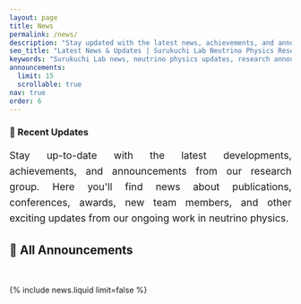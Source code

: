 ```yaml
---
layout: page
title: News
permalink: /news/
description: "Stay updated with the latest news, achievements, and announcements from Surukuchi Lab. Follow our research breakthroughs, student accomplishments, conference presentations, awards, and collaborative milestones in neutrino physics research."
seo_title: "Latest News & Updates | Surukuchi Lab Neutrino Physics Research"
keywords: "Surukuchi Lab news, neutrino physics updates, research announcements, student achievements, conference news, physics awards, University of Pittsburgh physics news, CUORE CUPID PROSPECT updates"
announcements:
  limit: 15
  scrollable: true
nav: true
order: 6
---
```


<div class="news-intro">
  <div class="news-summary">
    <h3 style="margin-bottom: 1rem; color: var(--global-theme-color);">📰 Recent Updates</h3>
    <p style="font-size: 1.1rem; line-height: 1.6; text-align: justify; margin-bottom: 1.5rem;">
      Stay up-to-date with the latest developments, achievements, and announcements from our research group. Here you'll find news about publications, conferences, awards, new team members, and other exciting updates from our ongoing work in neutrino physics.
    </p>
  </div>
</div>

<div class="news-content">
  <h2 class="section-header">
    📅 All Announcements
  </h2>
  <div style="background: linear-gradient(135deg, var(--global-theme-color) 0%, var(--global-bg-color) 100%); height: 3px; width: 100%; margin: 10px 0 30px 0; border-radius: 2px;"></div>
  
  <div class="news-list">
    {% include news.liquid limit=false %}
  </div>
</div>